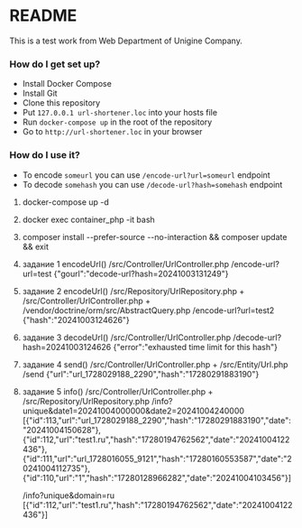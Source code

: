 # README #

This is a test work from Web Department of Unigine Company.

### How do I get set up? ###

* Install Docker Compose
* Install Git
* Clone this repository
* Put ```127.0.0.1 url-shortener.loc``` into your hosts file
* Run ```docker-compose up``` in the root of the repository
* Go to ```http://url-shortener.loc``` in your browser

### How do I use it? ###

* To encode ```someurl``` you can use ```/encode-url?url=someurl``` endpoint
* To decode ```somehash``` you can use ```/decode-url?hash=somehash``` endpoint


1. docker-compose up -d
2. docker exec container_php -it bash
3. composer install --prefer-source --no-interaction && composer update && exit
4. задание 1 encodeUrl() /src/Controller/UrlController.php
	/encode-url?url=test
		{"gourl":"decode-url?hash=20241003131249"}
5. задание 2 encodeUrl() /src/Repository/UrlRepository.php + /src/Controller/UrlController.php + /vendor/doctrine/orm/src/AbstractQuery.php
	/encode-url?url=test2
		{"hash":"20241003124626"}
6. задание 3 decodeUrl() /src/Controller/UrlController.php
	/decode-url?hash=20241003124626
		{"error":"exhausted time limit for this hash"}
7. задание 4 send()      /src/Controller/UrlController.php + /src/Entity/Url.php
	/send
		{"url":"url_1728029188_2290","hash":"17280291883190"}
8. задание 5 info()      /src/Controller/UrlController.php + /src/Repository/UrlRepository.php
	/info?unique&date1=20241004000000&date2=20241004240000
		[{"id":113,"url":"url_1728029188_2290","hash":"17280291883190","date":"20241004150628"},{"id":112,"url":"test1.ru","hash":"17280194762562","date":"20241004122436"},{"id":111,"url":"url_1728016055_9121","hash":"17280160553587","date":"20241004112735"},{"id":110,"url":"1","hash":"17280128966282","date":"20241004103456"}]
		
	/info?unique&domain=ru
		[{"id":112,"url":"test1.ru","hash":"17280194762562","date":"20241004122436"}]
